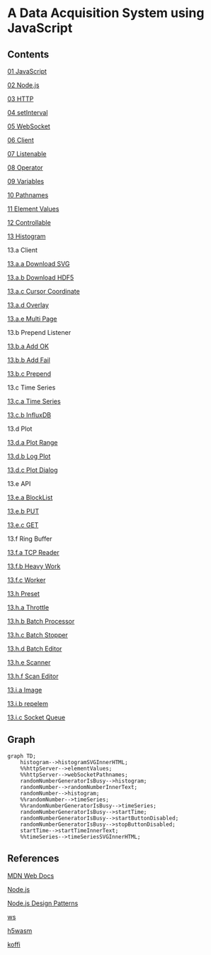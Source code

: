 # A Data Acquisition System using JavaScript

## Contents

[01 JavaScript](./01/README.md)

[02 Node.js](./02/README.md)

[03 HTTP](./03/README.md)

[04 setInterval](./04/README.md)

[05 WebSocket](./05/README.md)

[06 Client](./06/README.md)

[07 Listenable](./07/README.md)

[08 Operator](./08/README.md)

[09 Variables](./09/README.md)

[10 Pathnames](./10/README.md)

[11 Element Values](./11/README.md)

[12 Controllable](./12/README.md)

[13 Histogram](./13/README.md)

13.a Client

[13.a.a Download SVG](./13aa/README.md)

[13.a.b Download HDF5](./13ab/README.md)

[13.a.c Cursor Coordinate](./13ac/README.md)

[13.a.d Overlay](./13ad/README.md)

[13.a.e Multi Page](./13ae/README.md)

13.b Prepend Listener

[13.b.a Add OK](./13ba/README.md)

[13.b.b Add Fail](./13bb/README.md)

[13.b.c Prepend](./13bc/README.md)

13.c Time Series

[13.c.a Time Series](./13ca/README.md)

[13.c.b InfluxDB](./13cb/README.md)

13.d Plot

[13.d.a Plot Range](./13da/README.md)

[13.d.b Log Plot](./13db/README.md)

[13.d.c Plot Dialog](./13dc/README.md)

13.e API

[13.e.a BlockList](./13ea/README.md)

[13.e.b PUT](./13eb/README.md)

[13.e.c GET](./13ec/README.md)

13.f Ring Buffer

[13.f.a TCP Reader](./13fa/README.md)

[13.f.b Heavy Work](./13fb/README.md)

[13.f.c Worker](./13fc/README.md)

[13.h Preset](./13h/README.md)

[13.h.a Throttle](./13ha/README.md)

[13.h.b Batch Processor](./13hb/README.md)

[13.h.c Batch Stopper](./13hc/README.md)

[13.h.d Batch Editor](./13hd/README.md)

[13.h.e Scanner](./13he/README.md)

[13.h.f Scan Editor](./13hf/README.md)

[13.i.a Image](./13ia/README.md)

[13.i.b repelem](./13ib/README.md)

[13.i.c Socket Queue](./13ic/README.md)

## Graph
```mermaid
graph TD;
    histogram-->histogramSVGInnerHTML;
    %%httpServer-->elementValues;
    %%httpServer-->webSocketPathnames;
    randomNumberGeneratorIsBusy-->histogram;
    randomNumber-->randomNumberInnerText;
    randomNumber-->histogram;
    %%randomNumber-->timeSeries;
    %%randomNumberGeneratorIsBusy-->timeSeries;
    randomNumberGeneratorIsBusy-->startTime;
    randomNumberGeneratorIsBusy-->startButtonDisabled;
    randomNumberGeneratorIsBusy-->stopButtonDisabled;
    startTime-->startTimeInnerText;
    %%timeSeries-->timeSeriesSVGInnerHTML;
```
## References
[MDN Web Docs](https://developer.mozilla.org/en-US/docs/Web/JavaScript)

[Node.js](http://nodejs.org)

[Node.js Design Patterns](https://www.amazon.com/Node-js-Design-Patterns-server-side-applications-ebook/dp/B01D8HIIFU/ref=sr_1_5?crid=2G48L0ELEAJX1&dib=eyJ2IjoiMSJ9.cSwsHQHnnYC2a7zCD9nX_LgwbcpNMc_YAPmWJH32GauuQvav-NXCdE9zVftvm3VJtg9NLX2P68biCiOBsNDbzE9YYVWC749JZrmB3rrXZt-5-TQ6vUYH9RgoEHpnZbr-i0Sqdta5hNrAmzINgYq8JVNlIsBHiNPtNrrWhGiKYiG2nVcEmOqBxqkFNufAVbscJEyP6H0EFsgfC8ie65xlGru6UK0P3HgML5PaJxFhiaU.4_rsQddQqQsvY5qq3Ciy_fhK-2z9z51uHrIkp-SWwms&dib_tag=se&keywords=node+js+design+patterns&qid=1725497456&sprefix=node+js+design+patterns%2Caps%2C294&sr=8-5)

[ws](https://github.com/websockets/ws)

[h5wasm](https://github.com/usnistgov/h5wasm)

[koffi](https://github.com/Koromix/koffi)
